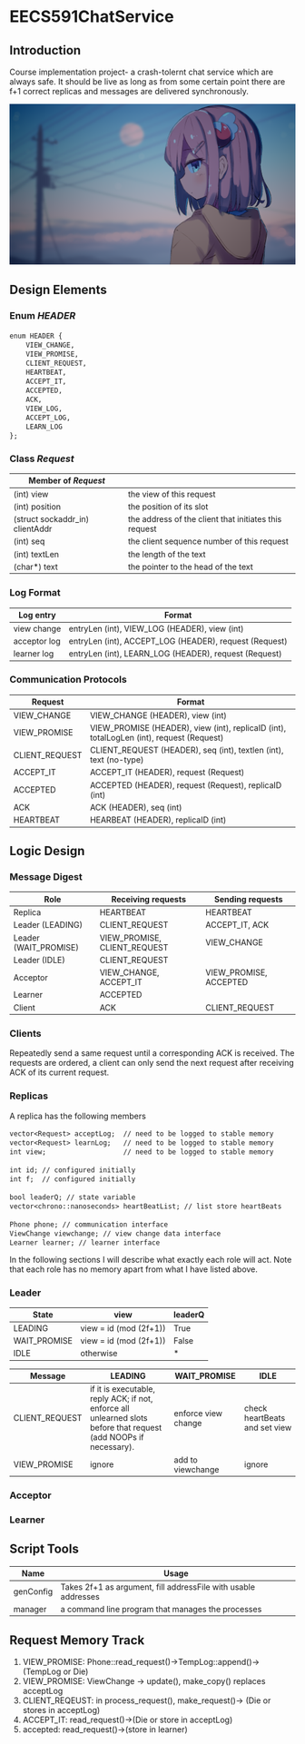 # EECS591ChatService
## Introduction
Course implementation project- a crash-tolernt chat service which are always safe. It should be live as long as from some certain point there are f+1 correct replicas and messages are delivered synchronously.

![momo](momo_16_9.png)

## Design Elements
### Enum *HEADER*

    enum HEADER {
        VIEW_CHANGE,
        VIEW_PROMISE,
        CLIENT_REQUEST,
        HEARTBEAT, 
        ACCEPT_IT,
        ACCEPTED,
        ACK, 
        VIEW_LOG,
        ACCEPT_LOG,
        LEARN_LOG
    };

### Class *Request*

| Member of *Request* |  |
| --- | --- |
| (int) view | the view of this request |
| (int) position | the position of its slot |
| (struct sockaddr_in) clientAddr | the address of the client that initiates this request |
| (int) seq | the client sequence number of this request |
| (int) textLen | the length of the text |
| (char*) text | the pointer to the head of the text |

### Log Format

| Log entry | Format |
| --- | --- |
| view change | entryLen (int), VIEW_LOG (HEADER), view (int) |
| acceptor log | entryLen (int), ACCEPT_LOG (HEADER), request (Request)  |
| learner log | entryLen (int), LEARN_LOG (HEADER), request (Request) |

### Communication Protocols

| Request | Format |
| --- | --- |
| VIEW_CHANGE | VIEW_CHANGE (HEADER), view (int) | 
| VIEW_PROMISE | VIEW_PROMISE (HEADER), view (int), replicaID (int), totalLogLen (int), request (Request)|
| CLIENT_REQUEST | CLIENT_REQUEST (HEADER), seq (int), textlen (int), text (no-type) |
| ACCEPT_IT | ACCEPT_IT (HEADER), request (Request) |
| ACCEPTED |  ACCEPTED (HEADER), request (Request), replicaID (int) |
| ACK | ACK (HEADER), seq (int) |
| HEARTBEAT | HEARBEAT (HEADER), replicaID (int) |

## Logic Design

### Message Digest

| Role | Receiving requests | Sending requests |
| --- | --- | --- |
| Replica | HEARTBEAT | HEARTBEAT |
| Leader (LEADING) | CLIENT_REQUEST | ACCEPT_IT, ACK |
| Leader (WAIT_PROMISE) | VIEW_PROMISE, CLIENT_REQUEST | VIEW_CHANGE |
| Leader (IDLE) | CLIENT_REQUEST |  |
| Acceptor | VIEW_CHANGE, ACCEPT_IT | VIEW_PROMISE, ACCEPTED |
| Learner | ACCEPTED | |
| Client | ACK | CLIENT_REQUEST |

### Clients
Repeatedly send a same request until a corresponding ACK is received. The requests are ordered, a client can only send the next request after receiving ACK of its current request.

### Replicas
A replica has the following members

    vector<Request> acceptLog;  // need to be logged to stable memory
    vector<Request> learnLog;   // need to be logged to stable memory
    int view;                   // need to be logged to stable memory

    int id; // configured initially
    int f;  // configured initially

    bool leaderQ; // state variable
    vector<chrono::nanoseconds> heartBeatList; // list store heartBeats

    Phone phone; // communication interface
    ViewChange viewchange; // view change data interface
    Learner learner; // learner interface

In the following sections I will describe what exactly each role will act. Note that each role has no memory apart from what I have listed above.

### Leader

| State | view | leaderQ |
| --- | --- | --- |
| LEADING | view = id (mod (2f+1)) | True |
| WAIT_PROMISE | view = id (mod (2f+1)) | False |
| IDLE | otherwise | * |

| Message | LEADING | WAIT_PROMISE | IDLE |
| --- | --- | --- | --- |
| CLIENT_REQUEST | if it is executable, reply ACK; if not, enforce all unlearned slots before that request (add NOOPs if necessary). | enforce view change | check heartBeats and set view |
| VIEW_PROMISE | ignore | add to viewchange | ignore |

### Acceptor

### Learner

## Script Tools

| Name | Usage |
| --- | --- |
| genConfig | Takes 2f+1 as argument, fill addressFile with usable addresses |
| manager | a command line program that manages the processes |

## Request Memory Track
1. VIEW_PROMISE: Phone::read_request()->TempLog::append()->(TempLog or Die)
2. VIEW_PROMISE: ViewChange -> update(), make_copy() replaces acceptLog
3. CLIENT_REQEUST: in process_request(), make_request()-> (Die or stores in acceptLog)
4. ACCEPT_IT: read_request()->(Die or store in acceptLog)
5. accepted: read_request()->(store in learner)
